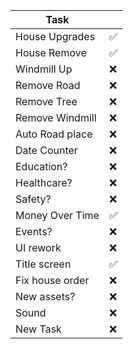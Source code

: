|      Task      |   |
|----------------|---|
| House Upgrades |✅| 
| House Remove   |✅| 
| Windmill Up    |❌| 
| Remove Road    |❌| 
| Remove Tree    |❌| 
| Remove Windmill|❌| 
| Auto Road place|❌| 
| Date Counter   |❌| 
| Education?     |❌| 
| Healthcare?    |❌| 
| Safety?        |❌| 
| Money Over Time|✅| 
| Events?        |❌| 
| UI rework      |❌| 
| Title screen   |✅| 
| Fix house order|❌| 
| New assets?    |❌| 
| Sound          |❌| 
| New Task       |❌| 
